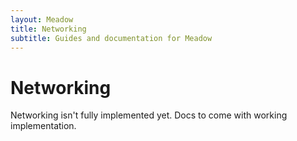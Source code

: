 ```yaml
---
layout: Meadow
title: Networking
subtitle: Guides and documentation for Meadow
---
```


# Networking

Networking isn't fully implemented yet. Docs to come with working implementation.